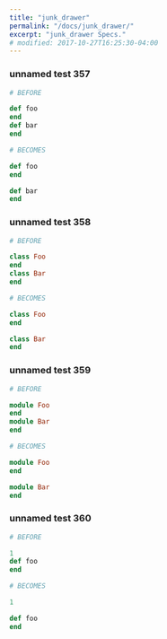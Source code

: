 ```yaml
---
title: "junk_drawer"
permalink: "/docs/junk_drawer/"
excerpt: "junk_drawer Specs."
# modified: 2017-10-27T16:25:30-04:00
---
```

### unnamed test 357
```ruby
# BEFORE

def foo
end
def bar
end

```
```ruby
# BECOMES

def foo
end

def bar
end

```
### unnamed test 358
```ruby
# BEFORE

class Foo
end
class Bar
end

```
```ruby
# BECOMES

class Foo
end

class Bar
end

```
### unnamed test 359
```ruby
# BEFORE

module Foo
end
module Bar
end

```
```ruby
# BECOMES

module Foo
end

module Bar
end

```
### unnamed test 360
```ruby
# BEFORE

1
def foo
end

```
```ruby
# BECOMES

1

def foo
end
```
